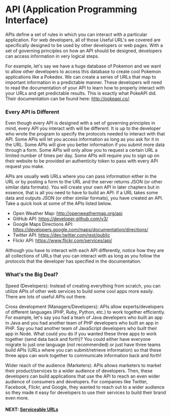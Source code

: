 # API (Application Programming Interface)
APIs define a set of rules in which you can interact with a particular application. For web developers, all of those Useful URL's we covered are specifically designed to be used by other developers or web pages. With a set of governing principles on how an API should be designed, developers can access information in very logical steps.

For example, let's say we have a huge database of Pokemon and we want to allow other developers to access this database to create cool Pokemon applications like a Pokedex. We can create a series of URLs that map to important information in a predictable manner. These developers will need to read the documentation of your API to learn how to properly interact with your URLs and get predictable results. This is exactly what PokeAPI did. Their documentation can be found here:  http://pokeapi.co/.

### Every API is Different
Even though every API is designed with a set of governing principles in mind, every API you interact with will be different. It is up to the developer who wrote the program to specify the protocols needed to interact with that API. Some APIs will let you access information as long as you ask for it in the URL. Some APIs will give you better information if you submit more data through a form. Some APIs will only allow you to request a certain URL a limited number of times per day. Some APIs will require you to sign up on their website to be provided an authenticity token to pass with every API request you make.

APIs are usually web URLs where you can pass information either in the URL or by posting a form to the URL and the server returns JSON (or other similar data formats). You will create your own API in later chapters but in essence, that is all you need to have to build an API: if a URL takes some data and outputs JSON (or other similar formats), you have created an API. Take a quick look at some of the APIs listed below. 

* Open Weather Map: http://openweathermap.org/api
* GitHub API: https://developer.github.com/v3/
* Google Maps Directions API: https://developers.google.com/maps/documentation/directions/
* Twitter API: https://dev.twitter.com/rest/public
* Flickr API: https://www.flickr.com/services/api/

Although you have to interact with each API differently, notice how they are all collections of URLs that you can interact with as long as you follow the protocols that the developer has specified in the documentation.

### What's the Big Deal?
Speed (Developers): Instead of creating everything from scratch, you can utilize APIs of other web services to build some cool apps more easily. There are lots of useful APIs out there.

Cross development (Managers/Developers): APIs allow experts/developers of different languages (PHP, Ruby, Python, etc.) to work together efficiently. For example, let's say you had a team of Java developers who built an app in Java and you had another team of PHP developers who built an app in PHP. Say you had another team of JavaScript developers who built their app in Node. What could you do if you wanted these three apps to work together (send data back and forth)? You could either have everyone migrate to just one language (not recommended) or just have three teams build APIs (URLs where you can submit/retrieve information) so that these three apps can work together to communicate information back and forth! 

Wider reach of the audience (Marketers): APIs allows marketers to market their product/services to a wider audience of developers. Then, these developers can build applications that use the API to reach an even wider audience of consumers and developers. For companies like Twitter, Facebook, Flickr, and Google, they wanted to reach out to a wider audience so they made it easy for developers to use their services to build their brand even more.

#### NEXT: [Serviceable URLs](servicable_urls.md)
